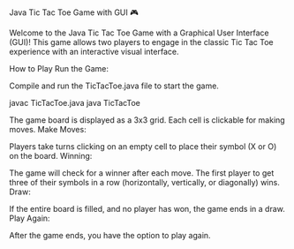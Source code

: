 Java Tic Tac Toe Game with GUI 🎮

Welcome to the Java Tic Tac Toe Game with a Graphical User Interface (GUI)! This game allows two players to engage in the classic Tic Tac Toe experience with an interactive visual interface.

How to Play
Run the Game:

Compile and run the TicTacToe.java file to start the game.


javac TicTacToe.java
java TicTacToe


The game board is displayed as a 3x3 grid. Each cell is clickable for making moves.
Make Moves:

Players take turns clicking on an empty cell to place their symbol (X or O) on the board.
Winning:

The game will check for a winner after each move. The first player to get three of their symbols in a row (horizontally, vertically, or diagonally) wins.
Draw:

If the entire board is filled, and no player has won, the game ends in a draw.
Play Again:

After the game ends, you have the option to play again.
